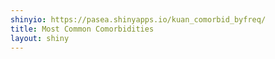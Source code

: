 ```yaml
---
shinyio: https://pasea.shinyapps.io/kuan_comorbid_byfreq/
title: Most Common Comorbidities
layout: shiny
---
```

